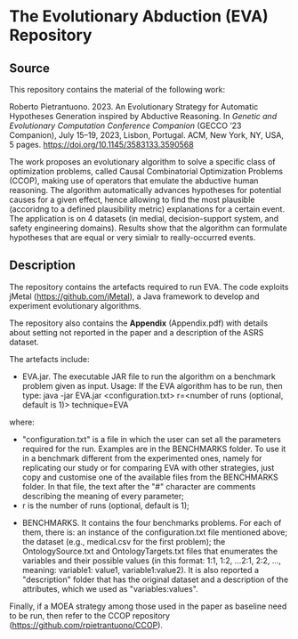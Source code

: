 # The Evolutionary Abduction (EVA) Repository
## Source

This repository contains the material of the following work: 


Roberto Pietrantuono. 2023. An Evolutionary Strategy for Automatic Hypotheses Generation inspired by Abductive Reasoning. In *Genetic and Evolutionary Computation Conference Companion* (GECCO ’23 Companion), July 15–19, 2023, Lisbon, Portugal. ACM, New York, NY, USA, 5 pages. https://doi.org/10.1145/3583133.3590568

The work proposes an evolutionary algorithm to solve a specific class of optimization problems, called Causal Combinatorial Optimization Problems (CCOP), making use of operators that emulate the abductive human reasoning. The algorithm automatically advances hypotheses for potential causes for a given effect, hence allowing to find the most plausible (accoridng to a defined plausibility metric) explanations for a certain event. The application is on 4 datasets (in medial, decision-support system, and safety engineering domains). Results show that the algorithm can formulate hypotheses that are equal or very simialr to really-occurred events. 

## Description
The repository contains the artefacts required to run EVA. The code exploits  jMetal (https://github.com/jMetal), a Java framework to develop and experiment evolutionary algorithms. 

The repository also contains the **Appendix** (Appendix.pdf) with details about setting not reported in the paper and a description of the ASRS dataset. 

The artefacts include: 
- EVA.jar. The executable JAR file to run the algorithm on a benchmark problem given as input. 
Usage: 
If the EVA algorithm has to be run, then type: 
java -jar EVA.jar <configuration.txt> r=<number of runs (optional, default is 1)> technique=EVA

where: 
* "configuration.txt" is a file in which the user can set all the parameters required for the run. Examples are in the BENCHMARKS folder. To use it in a benchmark different from the experimented ones, namely for replicating our study or for comparing EVA with other strategies, just copy and customise one of the available files from the BENCHMARKS folder. In that file, the text after the "#" character are comments describing the meaning of every parameter; 
* r is the number of runs (optional, default is 1); 

- BENCHMARKS. It contains the four benchmarks problems. For each of them, there is: an instance of the configuration.txt file mentioned above; the dataset (e.g., medical.csv for the first problem); the OntologySource.txt and OntologyTargets.txt files that enumerates the variables and their possible values (in this format: 1:1, 1:2, ...2:1, 2:2, ..., meaning: variable1: value1, variable1:value2). It is also reported a "description" folder that has the original dataset and a description of the attributes, which we used as "variables:values".  

Finally, if a MOEA strategy among those used in the paper as baseline need to be run, then refer to the CCOP repository (https://github.com/rpietrantuono/CCOP).
